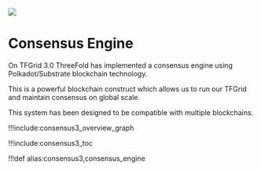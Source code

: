 ![](img/grid_header.png)

# Consensus Engine

On TFGrid 3.0 ThreeFold has implemented a consensus engine using Polkadot/Substrate blockchain technology.

This is a powerful blockchain construct which allows us to run our TFGrid and maintain consensus on global scale.

This system has been designed to be compatible with multiple blockchains.

!!!include:consensus3_overview_graph

!!!include:consensus3_toc

!!!def alias:consensus3,consensus_engine